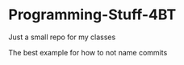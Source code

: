 # Programming-Stuff-4BT

Just a small repo for my classes

The best example for how to not name commits
